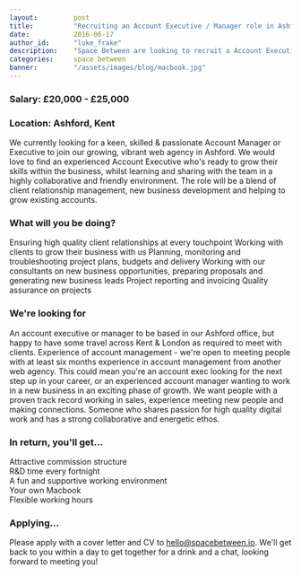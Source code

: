 ```yaml
---
layout:         post
title:          "Recruiting an Account Executive / Manager role in Ashford"
date:           2016-06-17
author_id:      "luke_frake"
description:    "Space Between are looking to recruit a Account Executive / Manger to join their growing team in Ashford, Kent"
categories:     space between
banner:         "/assets/images/blog/macbook.jpg"
---
```


### Salary: £20,000 - £25,000

### Location: Ashford, Kent

We currently looking for a keen, skilled & passionate Account Manager or Executive to join our growing, vibrant web agency in Ashford.
We would love to find an experienced Account Executive who's ready to grow their skills within the business, whilst learning and sharing with the team in a highly collaborative and friendly environment. The role will be a blend of client relationship management, new business development and helping to grow existing accounts. 

### What will you be doing?
Ensuring high quality client relationships at every touchpoint
Working with clients to grow their business with us
Planning, monitoring and troubleshooting project plans, budgets and delivery
Working with our consultants on new business opportunities, preparing proposals and generating new business leads
Project reporting and invoicing
Quality assurance on projects 

### We're looking for
An account executive or manager to be based in our Ashford office, but happy to have some travel across Kent & London as required to meet with clients.
Experience of account management - we're open to meeting people with at least six months experience in account management from another web agency. This could mean you're an account exec looking for the next step up in your career, or an experienced account manager wanting to work in a new business in an exciting phase of growth.
We want people with a proven track record working in sales, experience meeting new people and making connections.
Someone who shares passion for high quality digital work and has a strong collaborative and energetic ethos.


### In return, you'll get...
Attractive commission structure<br/>
R&D time every fortnight<br/>
A fun and supportive working environment<br/>
Your own Macbook<br/>
Flexible working hours<br/>

### Applying...
Please apply with a cover letter and CV to <a href="mailto:hello@spacebetween.io">hello@spacebetween.io</a>.
We'll get back to you within a day to get together for a drink and a chat, looking forward to meeting you!